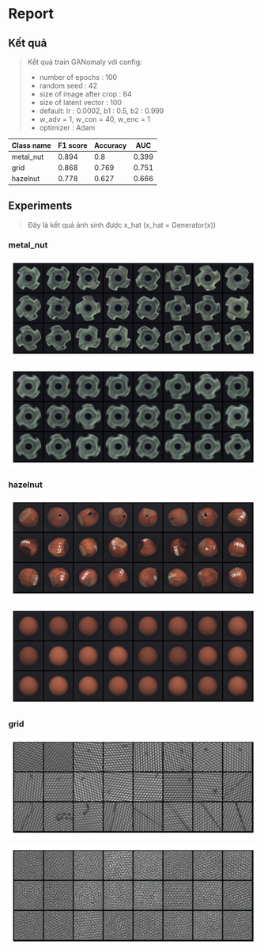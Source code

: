 # Report


## Kết quả

> Kết quả train GANomaly với config:
>- number of epochs : 100
>- random seed :  42
>- size of image after crop : 64
>- size of latent vector  : 100
>- default: lr : 0.0002, b1 : 0.5, b2 : 0.999
>- w_adv = 1, w_con = 40, w_enc = 1
>- optimizer : Adam


|Class name      |F1 score       |Accuracy      | AUC          |
|----------------|--------------|---------------|--------------|
|metal_nut       |0.894         |0.8            |0.399         |
|grid            |0.868         |0.769          |0.751         |
|hazelnut        |0.778         |0.627          |0.666         |


## Experiments
> Đây là kết quả ảnh sinh được x_hat (x_hat = Generator(x)) 

### metal_nut
![Input](./Images/Experiments/metal_nut/input_test.png "Input")

![Output](./Images/Experiments/metal_nut/output_test.png "Output")

### hazelnut
![Input](./Images/Experiments/hazelnut/input_test.png "Input")

![Output](./Images/Experiments/hazelnut/output_test.png "Output")

### grid
![Input](./Images/Experiments/grid/input_test.png "Input")

![Output](./Images/Experiments/grid/output_test.png "Output")